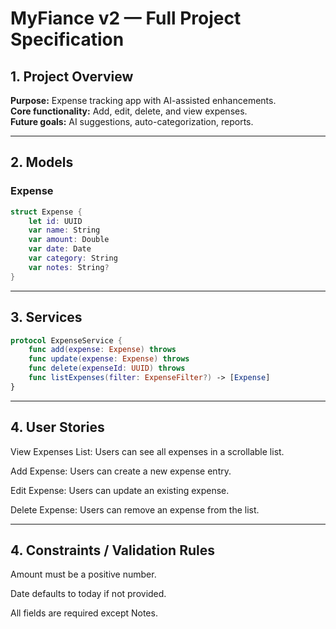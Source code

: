 # MyFiance v2 — Full Project Specification

## 1. Project Overview
**Purpose:** Expense tracking app with AI-assisted enhancements.  
**Core functionality:** Add, edit, delete, and view expenses.  
**Future goals:** AI suggestions, auto-categorization, reports.

---

## 2. Models

### Expense
```swift
struct Expense {
    let id: UUID
    var name: String
    var amount: Double
    var date: Date
    var category: String
    var notes: String?
}
```

---

## 3. Services
```swift
protocol ExpenseService {
    func add(expense: Expense) throws
    func update(expense: Expense) throws
    func delete(expenseId: UUID) throws
    func listExpenses(filter: ExpenseFilter?) -> [Expense]
}
```

---

## 4. User Stories

View Expenses List: Users can see all expenses in a scrollable list.

Add Expense: Users can create a new expense entry.

Edit Expense: Users can update an existing expense.

Delete Expense: Users can remove an expense from the list.

---

## 4. Constraints / Validation Rules

Amount must be a positive number.

Date defaults to today if not provided.

All fields are required except Notes.


